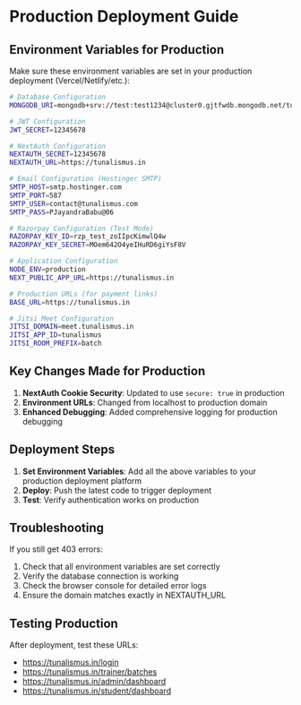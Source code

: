 # Production Deployment Guide

## Environment Variables for Production

Make sure these environment variables are set in your production deployment (Vercel/Netlify/etc.):

```bash
# Database Configuration
MONGODB_URI=mongodb+srv://test:test1234@cluster0.gjtfwdb.mongodb.net/tunalismusnext?retryWrites=true&w=majority&appName=Cluster0

# JWT Configuration
JWT_SECRET=12345678

# NextAuth Configuration
NEXTAUTH_SECRET=12345678
NEXTAUTH_URL=https://tunalismus.in

# Email Configuration (Hostinger SMTP)
SMTP_HOST=smtp.hostinger.com
SMTP_PORT=587
SMTP_USER=contact@tunalismus.com
SMTP_PASS=PJayandraBabu@06

# Razorpay Configuration (Test Mode)
RAZORPAY_KEY_ID=rzp_test_zoIIpcKimwlQ4w
RAZORPAY_KEY_SECRET=MOem642O4yeIHuRD6giYsF8V

# Application Configuration
NODE_ENV=production
NEXT_PUBLIC_APP_URL=https://tunalismus.in

# Production URLs (for payment links)
BASE_URL=https://tunalismus.in

# Jitsi Meet Configuration
JITSI_DOMAIN=meet.tunalismus.in
JITSI_APP_ID=tunalismus
JITSI_ROOM_PREFIX=batch
```

## Key Changes Made for Production

1. **NextAuth Cookie Security**: Updated to use `secure: true` in production
2. **Environment URLs**: Changed from localhost to production domain
3. **Enhanced Debugging**: Added comprehensive logging for production debugging

## Deployment Steps

1. **Set Environment Variables**: Add all the above variables to your production deployment platform
2. **Deploy**: Push the latest code to trigger deployment
3. **Test**: Verify authentication works on production

## Troubleshooting

If you still get 403 errors:

1. Check that all environment variables are set correctly
2. Verify the database connection is working
3. Check the browser console for detailed error logs
4. Ensure the domain matches exactly in NEXTAUTH_URL

## Testing Production

After deployment, test these URLs:
- https://tunalismus.in/login
- https://tunalismus.in/trainer/batches
- https://tunalismus.in/admin/dashboard
- https://tunalismus.in/student/dashboard
